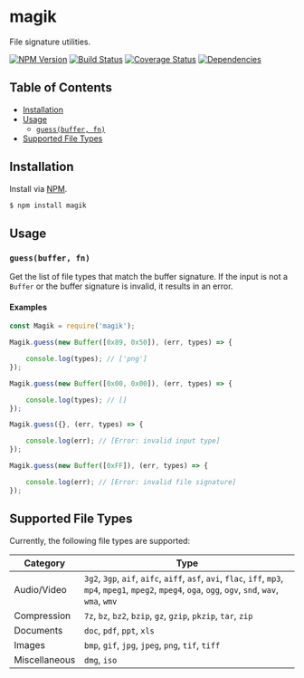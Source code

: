 # magik
File signature utilities.

[![NPM Version][fury-img]][fury-url] [![Build Status][travis-img]][travis-url] [![Coverage Status][coveralls-img]][coveralls-url] [![Dependencies][david-img]][david-url]

## Table of Contents

- [Installation](#installation)
- [Usage](#usage)
    - [`guess(buffer, fn)`](#guessbuffer-fn)
- [Supported File Types](#supported-file-types)

## Installation
Install via [NPM](https://www.npmjs.org).

```sh
$ npm install magik
```

## Usage

### `guess(buffer, fn)`
Get the list of file types that match the buffer signature. If the input is not a `Buffer` or the buffer signature is invalid, it results in an error.

#### Examples

```js
const Magik = require('magik');

Magik.guess(new Buffer([0x89, 0x50]), (err, types) => {

    console.log(types); // ['png']
});

Magik.guess(new Buffer([0x00, 0x00]), (err, types) => {

    console.log(types); // []
});

Magik.guess({}, (err, types) => {

    console.log(err); // [Error: invalid input type]
});

Magik.guess(new Buffer([0xFF]), (err, types) => {

    console.log(err); // [Error: invalid file signature]
});
```

## Supported File Types

Currently, the following file types are supported:

Category | Type
-------- | ----------
Audio/Video | `3g2`, `3gp`, `aif`, `aifc`, `aiff`, `asf`, `avi`, `flac`, `iff`, `mp3`, `mp4`, `mpeg1`, `mpeg2`, `mpeg4`, `oga`, `ogg`, `ogv`, `snd`, `wav`, `wma`, `wmv`
Compression | `7z`, `bz`, `bz2`, `bzip`, `gz`, `gzip`, `pkzip`, `tar`, `zip`
Documents | `doc`, `pdf`, `ppt`, `xls`
Images | `bmp`, `gif`, `jpg`, `jpeg`, `png`, `tif`, `tiff`
Miscellaneous | `dmg`, `iso`

[coveralls-img]: https://coveralls.io/repos/ruiquelhas/magik/badge.svg
[coveralls-url]: https://coveralls.io/github/ruiquelhas/magik
[david-img]: https://david-dm.org/ruiquelhas/magik.svg
[david-url]: https://david-dm.org/ruiquelhas/magik
[fury-img]: https://badge.fury.io/js/magik.svg
[fury-url]: https://badge.fury.io/js/magik
[travis-img]: https://travis-ci.org/ruiquelhas/magik.svg
[travis-url]: https://travis-ci.org/ruiquelhas/magik
